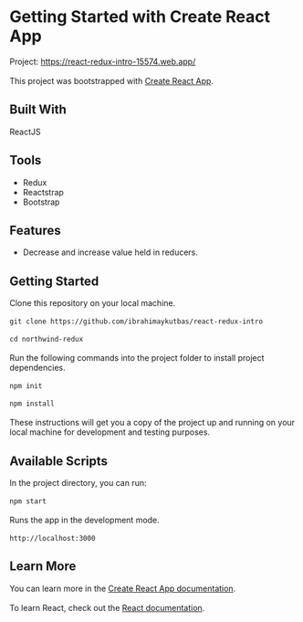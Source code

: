 # Getting Started with Create React App
Project: https://react-redux-intro-15574.web.app/ <br/><br/>
This project was bootstrapped with [Create React App](https://github.com/facebook/create-react-app).
## Built With
ReactJS<br/>
## Tools
- Redux
- Reactstrap
- Bootstrap
## Features
- Decrease and increase value held in reducers.
## Getting Started
Clone this repository on your local machine.<br/><br/>
`git clone https://github.com/ibrahimaykutbas/react-redux-intro`<br/><br/>
`cd northwind-redux`<br/><br/>
Run the following commands into the project folder to install project dependencies.<br/><br/>
`npm init`<br/><br/>
`npm install`<br/><br/>
These instructions will get you a copy of the project up and running on your local machine for development and testing purposes.<br/>
## Available Scripts
In the project directory, you can run: <br/><br/>
`npm start`<br/><br/>
Runs the app in the development mode.<br/><br/>
`http://localhost:3000`<br/>
## Learn More
You can learn more in the [Create React App documentation](https://create-react-app.dev/docs/getting-started/).<br/><br/>
To learn React, check out the [React documentation](https://reactjs.org/).

